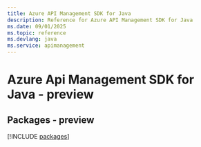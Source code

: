 ```yaml
---
title: Azure API Management SDK for Java
description: Reference for Azure API Management SDK for Java
ms.date: 09/01/2025
ms.topic: reference
ms.devlang: java
ms.service: apimanagement
---
```

# Azure Api Management SDK for Java - preview
## Packages - preview
[!INCLUDE [packages](api-management-index.md)]